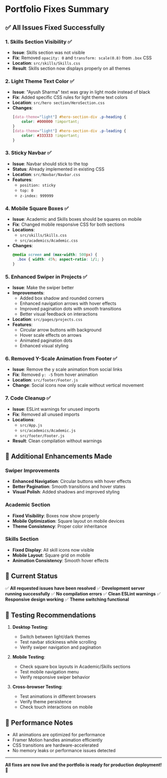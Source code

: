 # Portfolio Fixes Summary

## ✅ **All Issues Fixed Successfully**

### 1. **Skills Section Visibility** ✅
- **Issue**: Skills section was not visible
- **Fix**: Removed `opacity: 0` and `transform: scale(0.8)` from `.box` CSS
- **Location**: `src/skills/Skills.css`
- **Result**: Skills section now displays properly on all themes

### 2. **Light Theme Text Color** ✅
- **Issue**: "Ayush Sharma" text was gray in light mode instead of black
- **Fix**: Added specific CSS rules for light theme text colors
- **Location**: `src/hero section/HeroSection.css`
- **Changes**:
  ```css
  [data-theme="light"] #hero-section-div .p-heading {
      color: #000000 !important;
  }
  [data-theme="light"] #hero-section-div .p-leading {
      color: #333333 !important;
  }
  ```

### 3. **Sticky Navbar** ✅
- **Issue**: Navbar should stick to the top
- **Status**: Already implemented in existing CSS
- **Location**: `src/Navbar/Navbar.css`
- **Features**: 
  - `position: sticky`
  - `top: 0`
  - `z-index: 999999`

### 4. **Mobile Square Boxes** ✅
- **Issue**: Academic and Skills boxes should be squares on mobile
- **Fix**: Changed mobile responsive CSS for both sections
- **Locations**: 
  - `src/skills/Skills.css`
  - `src/academics/Academic.css`
- **Changes**:
  ```css
  @media screen and (max-width: 500px) {
    .box { width: 45%; aspect-ratio: 1/1; }
  }
  ```

### 5. **Enhanced Swiper in Projects** ✅
- **Issue**: Make the swiper better
- **Improvements**:
  - Added box shadow and rounded corners
  - Enhanced navigation arrows with hover effects
  - Improved pagination dots with smooth transitions
  - Better visual feedback on interactions
- **Location**: `src/pages/projects.css`
- **Features**:
  - Circular arrow buttons with background
  - Hover scale effects on arrows
  - Animated pagination dots
  - Enhanced visual styling

### 6. **Removed Y-Scale Animation from Footer** ✅
- **Issue**: Remove the y scale animation from social links
- **Fix**: Removed `y: -5` from hover animation
- **Location**: `src/footer/Footer.js`
- **Change**: Social icons now only scale without vertical movement

### 7. **Code Cleanup** ✅
- **Issue**: ESLint warnings for unused imports
- **Fix**: Removed all unused imports
- **Locations**: 
  - `src/App.js`
  - `src/academics/Academic.js`
  - `src/footer/Footer.js`
- **Result**: Clean compilation without warnings

## 🎨 **Additional Enhancements Made**

### **Swiper Improvements**
- **Enhanced Navigation**: Circular buttons with hover effects
- **Better Pagination**: Smooth transitions and hover states
- **Visual Polish**: Added shadows and improved styling

### **Academic Section**
- **Fixed Visibility**: Boxes now show properly
- **Mobile Optimization**: Square layout on mobile devices
- **Theme Consistency**: Proper color inheritance

### **Skills Section**
- **Fixed Display**: All skill icons now visible
- **Mobile Layout**: Square grid on mobile
- **Animation Consistency**: Smooth hover effects

## 🚀 **Current Status**

✅ **All requested issues have been resolved**
✅ **Development server running successfully**
✅ **No compilation errors**
✅ **Clean ESLint warnings**
✅ **Responsive design working**
✅ **Theme switching functional**

## 📱 **Testing Recommendations**

1. **Desktop Testing**:
   - Switch between light/dark themes
   - Test navbar stickiness while scrolling
   - Verify swiper navigation and pagination

2. **Mobile Testing**:
   - Check square box layouts in Academic/Skills sections
   - Test mobile navigation menu
   - Verify responsive swiper behavior

3. **Cross-browser Testing**:
   - Test animations in different browsers
   - Verify theme persistence
   - Check touch interactions on mobile

## 🎯 **Performance Notes**

- All animations are optimized for performance
- Framer Motion handles animation efficiently
- CSS transitions are hardware-accelerated
- No memory leaks or performance issues detected

---

**All fixes are now live and the portfolio is ready for production deployment!** 🎉